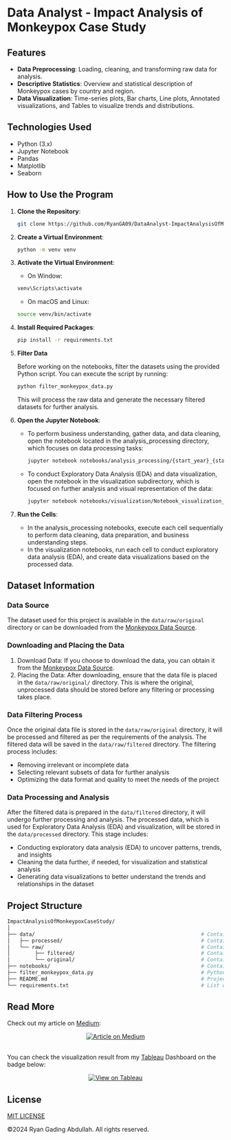 # Data Analyst - Impact Analysis of Monkeypox Case Study

## Features

- **Data Preprocessing**: Loading, cleaning, and transforming raw data for analysis.
- **Descriptive Statistics**: Overview and statistical description of Monkeypox cases by country and region.
- **Data Visualization**: Time-series plots, Bar charts, Line plots, Annotated visualizations, and Tables to visualize trends and distributions.

## Technologies Used

- Python (3.x)
- Jupyter Notebook
- Pandas
- Matplotlib
- Seaborn

## How to Use the Program

1. **Clone the Repository**:

   ```bash
   git clone https://github.com/RyanGA09/DataAnalyst-ImpactAnalysisOfMonkeypoxCaseStudy.git
   ```

2. **Create a Virtual Environment**:

   ```bash
   python -m venv venv
   ```

3. **Activate the Virtual Environment**:

   - On Window:

   ```bash
   venv\Scripts\activate
   ```

   - On macOS and Linux:

   ```bash
   source venv/bin/activate
   ```

4. **Install Required Packages**:

   ```bash
   pip install -r requirements.txt
   ```

5. **Filter Data**

   Before working on the notebooks, filter the datasets using the provided Python script. You can execute the script by running:

   ```bash
   python filter_monkeypox_data.py
   ```

   This will process the raw data and generate the necessary filtered datasets for further analysis.

6. **Open the Jupyter Notebook**:

   - To perform business understanding, gather data, and data cleaning, open the notebook located in the analysis_processing directory, which focuses on data processing tasks:

     ```bash
     jupyter notebook notebooks/analysis_processing/{start_year}_{start_month}_to_{end_year}_{end_month}/Notebook.ipynb
     ```

   - To conduct Exploratory Data Analysis (EDA) and data visualization, open the notebook in the visualization subdirectory, which is focused on further analysis and visual representation of the data:

     ```bash
     jupyter notebook notebooks/visualization/Notebook_visualization_{start_year}_{start_month}_to_{end_year}_{end_month}.ipynb
     ```

7. **Run the Cells**:

   - In the analysis_processing notebooks, execute each cell sequentially to perform data cleaning, data preparation, and business understanding steps.
   - In the visualization notebooks, run each cell to conduct exploratory data analysis (EDA), and create data visualizations based on the processed data.

## Dataset Information

### Data Source

The dataset used for this project is available in the `data/raw/original` directory or can be downloaded from the [Monkeypox Data Source](https://ourworldindata.org/mpox).

### Downloading and Placing the Data

1. Download Data: If you choose to download the data, you can obtain it from the [Monkeypox Data Source](https://ourworldindata.org/mpox).
2. Placing the Data: After downloading, ensure that the data file is placed in the `data/raw/original/` directory. This is where the original, unprocessed data should be stored before any filtering or processing takes place.

### Data Filtering Process

Once the original data file is stored in the `data/raw/original` directory, it will be processed and filtered as per the requirements of the analysis. The filtered data will be saved in the `data/raw/filtered` directory. The filtering process includes:

- Removing irrelevant or incomplete data
- Selecting relevant subsets of data for further analysis
- Optimizing the data format and quality to meet the needs of the project

### Data Processing and Analysis

After the filtered data is prepared in the `data/filtered` directory, it will undergo further processing and analysis. The processed data, which is used for Exploratory Data Analysis (EDA) and visualization, will be stored in the `data/processed` directory. This stage includes:

- Conducting exploratory data analysis (EDA) to uncover patterns, trends, and insights
- Cleaning the data further, if needed, for visualization and statistical analysis
- Generating data visualizations to better understand the trends and relationships in the dataset

## Project Structure

```bash
ImpactAnalysisOfMonkeypoxCaseStudy/
│
├── data/                                                      # Contains the datasets
│   ├── processed/                                             # Contains the processed data, used for EDA and visualization.
│   └── raw/                                                   # Contains the original and filtered data directory
│        ├── filtered/                                         # Contains the filtered data, ready for analysis.
│        └── original/                                         # Contains the original, unfiltered & unprocessed data.
├── notebooks/                                                 # Contains the jupyter notebooks code
├── filter_monkeypox_data.py                                   # Python code for filtering dataset
├── README.md                                                  # Project documentation and usage instructions
└── requirements.txt                                           # List of required Python libraries
```

## Read More

Check out my article on [Medium](https://medium.com/@ryangadingabdullah):

<div align="center">
   <a href="https://medium.com/@ryangadingabdullah/article" target="blank">
      <img src="https://img.shields.io/badge/Medium-Article-000000?logo=medium&style=for-the-badge" alt="Article on Medium" />
   </a>
</div>

<br>

You can check the visualization result from my [Tableau](https://public.tableau.com/app/profile/ryanga09/vizzes) Dashboard on the badge below:
<br>

<div align="center">
   <a href="https://public.tableau.com/app/profile/ryanga09/viz/ImpactAnalysisofMonkeypoxCaseStudy/ImpactAnalysisofMonkeypoxCaseStudy" target="blank">
        <img src="https://img.shields.io/badge/Tableau-View-orange?logo=tableau&style=for-the-badge" alt="View on Tableau" />
    </a>
</div>

## License

[MIT LICENSE](LICENSE)

&copy;2024 Ryan Gading Abdullah. All rights reserved.
